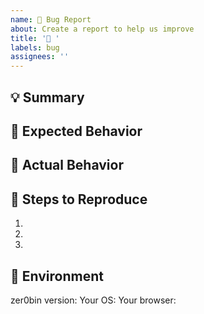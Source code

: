 ```yaml
---
name: 🐛 Bug Report
about: Create a report to help us improve
title: '🐛 '
labels: bug
assignees: ''
---
```


<!--
Thanks for reporting!
First, in order to avoid duplicate issues, please search to see if the problem you found has already been reported.
-->

## 💡 Summary

<!-- Tell us what the bug is -->

## 🥰 Expected Behavior

<!--- Tell us what should happen -->

## 🤬 Actual Behavior

<!--- Tell us what happens instead of the expected behavior -->

## 📝 Steps to Reproduce

1.
2.
3.

## 📌 Environment

<!-- Tell us where on the platform it happens -->

zer0bin version:
Your OS:
Your browser:
